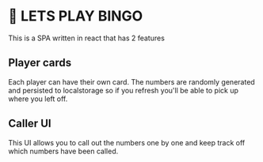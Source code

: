 # 🎰 LETS PLAY BINGO

This is a SPA written in react that has 2 features

## Player cards

Each player can have their own card. The numbers are randomly generated and persisted to localstorage so if you refresh you'll be able to pick up where you left off.

## Caller UI

This UI allows you to call out the numbers one by one and keep track off which numbers have been called.
